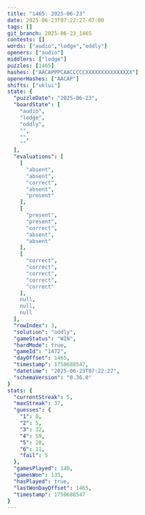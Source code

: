 ```yaml
---
title: "1465: 2025-06-23"
date: 2025-06-23T07:22:27-07:00
tags: []
git_branch: 2025-06-23_1465
contests: []
words: ["audio","lodge","oddly"]
openers: ["audio"]
middlers: ["lodge"]
puzzles: [1465]
hashes: ["AACAPPPCAACCCCCXXXXXXXXXXXXXXX"]
openerHashes: ["AACAP"]
shifts: ["uklui"]
state: {
  "puzzleDate": "2025-06-23",
  "boardState": [
    "audio",
    "lodge",
    "oddly",
    "",
    "",
    ""
  ],
  "evaluations": [
    [
      "absent",
      "absent",
      "correct",
      "absent",
      "present"
    ],
    [
      "present",
      "present",
      "correct",
      "absent",
      "absent"
    ],
    [
      "correct",
      "correct",
      "correct",
      "correct",
      "correct"
    ],
    null,
    null,
    null
  ],
  "rowIndex": 3,
  "solution": "oddly",
  "gameStatus": "WIN",
  "hardMode": true,
  "gameId": "1472",
  "dayOffset": 1465,
  "timestamp": 1750688547,
  "datetime": "2025-06-23T07:22:27",
  "schemaVersion": "0.36.0"
}
stats: {
  "currentStreak": 5,
  "maxStreak": 37,
  "guesses": {
    "1": 0,
    "2": 5,
    "3": 32,
    "4": 59,
    "5": 28,
    "6": 11,
    "fail": 5
  },
  "gamesPlayed": 140,
  "gamesWon": 135,
  "hasPlayed": true,
  "lastWonDayOffset": 1465,
  "timestamp": 1750688547
}
---
```

<!-- more -->
